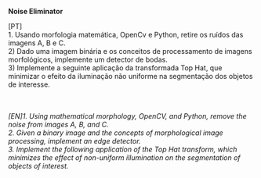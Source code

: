 **Noise Eliminator**

<justify>
[PT]<br/>
1. Usando morfologia matemática, OpenCv e Python, retire os ruídos das imagens A, B e C.<br/>
2) Dado uma imagem binária e os conceitos de processamento de imagens morfológicos, implemente um detector de bodas.<br/>
3) Implemente a seguinte aplicação da transformada Top Hat, que minimizar o efeito da iluminação não uniforme na segmentação dos objetos de interesse.<br/>
<br/> <br/>

  
_[EN]1. Using mathematical morphology, OpenCV, and Python, remove the noise from images A, B, and C.<br/>
2. Given a binary image and the concepts of morphological image processing, implement an edge detector.<br/>
3. Implement the following application of the Top Hat transform, which minimizes the effect of non-uniform illumination on the segmentation of objects of interest._
</justify>
